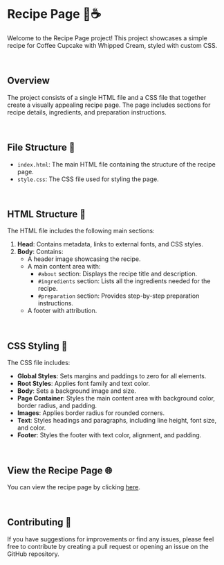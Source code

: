 # Recipe Page 🍰☕️

Welcome to the Recipe Page project! This project showcases a simple recipe for Coffee Cupcake with Whipped Cream, styled with custom CSS. 

<br>

## Overview

The project consists of a single HTML file and a CSS file that together create a visually appealing recipe page. The page includes sections for recipe details, ingredients, and preparation instructions.

<br>

## File Structure 📂

- `index.html`: The main HTML file containing the structure of the recipe page.
- `style.css`: The CSS file used for styling the page.

<br>

## HTML Structure 📝

The HTML file includes the following main sections:

1. **Head**: Contains metadata, links to external fonts, and CSS styles.
2. **Body**: Contains:
   - A header image showcasing the recipe.
   - A main content area with:
     - `#about` section: Displays the recipe title and description.
     - `#ingredients` section: Lists all the ingredients needed for the recipe.
     - `#preparation` section: Provides step-by-step preparation instructions.
   - A footer with attribution.

<br>

## CSS Styling 🎨

The CSS file includes:

- **Global Styles**: Sets margins and paddings to zero for all elements.
- **Root Styles**: Applies font family and text color.
- **Body**: Sets a background image and size.
- **Page Container**: Styles the main content area with background color, border radius, and padding.
- **Images**: Applies border radius for rounded corners.
- **Text**: Styles headings and paragraphs, including line height, font size, and color.
- **Footer**: Styles the footer with text color, alignment, and padding.

<br>

## View the Recipe Page 🌐

You can view the recipe page by clicking [here](https://eduardapontel.github.io/recipe-page/).

<br>

## Contributing 🤝

If you have suggestions for improvements or find any issues, please feel free to contribute by creating a pull request or opening an issue on the GitHub repository.

